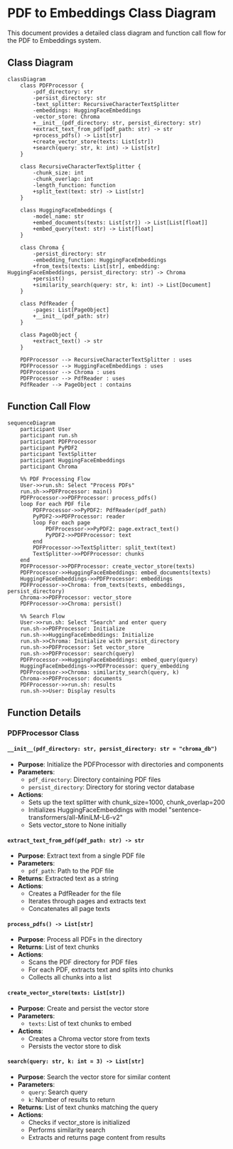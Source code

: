 # PDF to Embeddings Class Diagram

This document provides a detailed class diagram and function call flow for the PDF to Embeddings system.

## Class Diagram

```mermaid
classDiagram
    class PDFProcessor {
        -pdf_directory: str
        -persist_directory: str
        -text_splitter: RecursiveCharacterTextSplitter
        -embeddings: HuggingFaceEmbeddings
        -vector_store: Chroma
        +__init__(pdf_directory: str, persist_directory: str)
        +extract_text_from_pdf(pdf_path: str) -> str
        +process_pdfs() -> List[str]
        +create_vector_store(texts: List[str])
        +search(query: str, k: int) -> List[str]
    }
    
    class RecursiveCharacterTextSplitter {
        -chunk_size: int
        -chunk_overlap: int
        -length_function: function
        +split_text(text: str) -> List[str]
    }
    
    class HuggingFaceEmbeddings {
        -model_name: str
        +embed_documents(texts: List[str]) -> List[List[float]]
        +embed_query(text: str) -> List[float]
    }
    
    class Chroma {
        -persist_directory: str
        -embedding_function: HuggingFaceEmbeddings
        +from_texts(texts: List[str], embedding: HuggingFaceEmbeddings, persist_directory: str) -> Chroma
        +persist()
        +similarity_search(query: str, k: int) -> List[Document]
    }
    
    class PdfReader {
        -pages: List[PageObject]
        +__init__(pdf_path: str)
    }
    
    class PageObject {
        +extract_text() -> str
    }
    
    PDFProcessor --> RecursiveCharacterTextSplitter : uses
    PDFProcessor --> HuggingFaceEmbeddings : uses
    PDFProcessor --> Chroma : uses
    PDFProcessor --> PdfReader : uses
    PdfReader --> PageObject : contains
```

## Function Call Flow

```mermaid
sequenceDiagram
    participant User
    participant run.sh
    participant PDFProcessor
    participant PyPDF2
    participant TextSplitter
    participant HuggingFaceEmbeddings
    participant Chroma
    
    %% PDF Processing Flow
    User->>run.sh: Select "Process PDFs"
    run.sh->>PDFProcessor: main()
    PDFProcessor->>PDFProcessor: process_pdfs()
    loop For each PDF file
        PDFProcessor->>PyPDF2: PdfReader(pdf_path)
        PyPDF2->>PDFProcessor: reader
        loop For each page
            PDFProcessor->>PyPDF2: page.extract_text()
            PyPDF2->>PDFProcessor: text
        end
        PDFProcessor->>TextSplitter: split_text(text)
        TextSplitter->>PDFProcessor: chunks
    end
    PDFProcessor->>PDFProcessor: create_vector_store(texts)
    PDFProcessor->>HuggingFaceEmbeddings: embed_documents(texts)
    HuggingFaceEmbeddings->>PDFProcessor: embeddings
    PDFProcessor->>Chroma: from_texts(texts, embeddings, persist_directory)
    Chroma->>PDFProcessor: vector_store
    PDFProcessor->>Chroma: persist()
    
    %% Search Flow
    User->>run.sh: Select "Search" and enter query
    run.sh->>PDFProcessor: Initialize
    run.sh->>HuggingFaceEmbeddings: Initialize
    run.sh->>Chroma: Initialize with persist_directory
    run.sh->>PDFProcessor: Set vector_store
    run.sh->>PDFProcessor: search(query)
    PDFProcessor->>HuggingFaceEmbeddings: embed_query(query)
    HuggingFaceEmbeddings->>PDFProcessor: query_embedding
    PDFProcessor->>Chroma: similarity_search(query, k)
    Chroma->>PDFProcessor: documents
    PDFProcessor->>run.sh: results
    run.sh->>User: Display results
```

## Function Details

### PDFProcessor Class

#### `__init__(pdf_directory: str, persist_directory: str = "chroma_db")`
- **Purpose**: Initialize the PDFProcessor with directories and components
- **Parameters**:
  - `pdf_directory`: Directory containing PDF files
  - `persist_directory`: Directory for storing vector database
- **Actions**:
  - Sets up the text splitter with chunk_size=1000, chunk_overlap=200
  - Initializes HuggingFaceEmbeddings with model "sentence-transformers/all-MiniLM-L6-v2"
  - Sets vector_store to None initially

#### `extract_text_from_pdf(pdf_path: str) -> str`
- **Purpose**: Extract text from a single PDF file
- **Parameters**:
  - `pdf_path`: Path to the PDF file
- **Returns**: Extracted text as a string
- **Actions**:
  - Creates a PdfReader for the file
  - Iterates through pages and extracts text
  - Concatenates all page texts

#### `process_pdfs() -> List[str]`
- **Purpose**: Process all PDFs in the directory
- **Returns**: List of text chunks
- **Actions**:
  - Scans the PDF directory for PDF files
  - For each PDF, extracts text and splits into chunks
  - Collects all chunks into a list

#### `create_vector_store(texts: List[str])`
- **Purpose**: Create and persist the vector store
- **Parameters**:
  - `texts`: List of text chunks to embed
- **Actions**:
  - Creates a Chroma vector store from texts
  - Persists the vector store to disk

#### `search(query: str, k: int = 3) -> List[str]`
- **Purpose**: Search the vector store for similar content
- **Parameters**:
  - `query`: Search query
  - `k`: Number of results to return
- **Returns**: List of text chunks matching the query
- **Actions**:
  - Checks if vector_store is initialized
  - Performs similarity search
  - Extracts and returns page content from results
